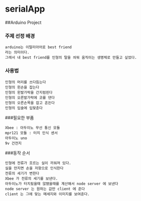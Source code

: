 # serialApp
##Arduino Project

### 주제 선정 배경
```
arduino는 이탈리아어로 best friend
라는 의미이다.
그래서 내 best friend를 인형의 탈을 씌워 움직이는 생명체로 만들고 싶었다.
```

### 사용법
```
인형의 머리를 쓰다듬는다
인형의 왼손을 잡는다
인형의 왼발가락을 간지럼핀다
인형의 오른발가락에 코를 댄다
인형의 오른손목을 잡고 흔든다
인형의 입술에 입맞춘다
```

###필요한 부품
```
Xbee : 아두이노 무선 통신 모듈
mpr121 모듈 : 터치 인식 센서
아두이노 uno
9v 건전지
```

###동작 순서
```
인형에 전류가 흐르는 실이 끼워져 있다.
실을 만지면 손을 저항으로 인식한다
전류의 세기가 변한다
Xbee 가 전류의 세기를 보낸다. 
아두이노가 터치됬을때 않됐을때를 계산해서 node server 에 보낸다
node server 는 원하는 값만 client 에 준다
client 는 그에 맞는 메세지와 이미지를 보여준다.
```

